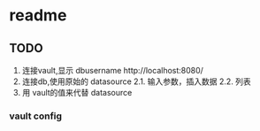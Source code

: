 # readme

## TODO
1. 连接vault,显示 dbusername
   http://localhost:8080/
2. 连接db,使用原始的 datasource
    2.1. 输入参数，插入数据
    2.2. 列表
3. 用 vault的值来代替 datasource

### vault config